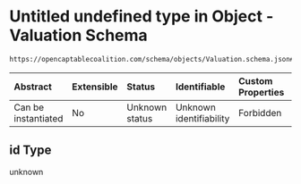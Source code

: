 # Untitled undefined type in Object - Valuation Schema

```txt
https://opencaptablecoalition.com/schema/objects/Valuation.schema.json#/properties/id
```



| Abstract            | Extensible | Status         | Identifiable            | Custom Properties | Additional Properties | Access Restrictions | Defined In                                                                                  |
| :------------------ | :--------- | :------------- | :---------------------- | :---------------- | :-------------------- | :------------------ | :------------------------------------------------------------------------------------------ |
| Can be instantiated | No         | Unknown status | Unknown identifiability | Forbidden         | Allowed               | none                | [Valuation.schema.json*](../../schema/objects/Valuation.schema.json "open original schema") |

## id Type

unknown
